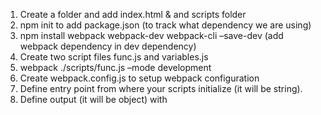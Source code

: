1. Create a folder and add index.html & and scripts folder
2. npm init to add package.json (to track what dependency we are using)
3. npm install webpack webpack-dev webpack-cli –save-dev (add webpack dependency in dev dependency)
4. Create two script files func.js and variables.js
5. webpack ./scripts/func.js –mode development
6. Create webpack.config.js to setup webpack configuration
7. Define entry point from where your scripts initialize (it will be string).
8. Define output (it will be object) with 
